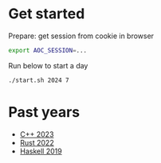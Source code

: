 # Get started

Prepare: get session from cookie in browser
```bash
export AOC_SESSION=...
```

Run below to start a day
```bash
./start.sh 2024 7
```

# Past years

- [C++ 2023](https://github.com/czheo/aoc2023)
- [Rust 2022](https://github.com/czheo/aoc2022)
- [Haskell 2019](https://github.com/czheo/aoc2019)
